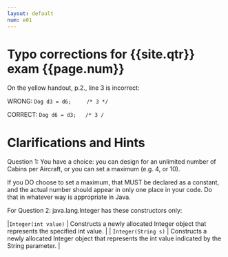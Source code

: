 ```yaml
---
layout: default
num: e01
---
```


# Typo corrections for {{site.qtr}} exam {{page.num}}

On the yellow handout, p.2., line 3 is incorrect:

WRONG: `Dog d3 = d6;     /* 3 */`

CORRECT: `Dog d6 = d3;   /* 3 /`

# Clarifications and Hints

Question 1: You have a choice: you can design for an unlimited number of Cabins per Aircraft, or 
you can set a maximum (e.g. 4, or 10).   

If you DO choose to set a maximum, that MUST be declared as a
constant, and the actual number should appear in only one place in your code.   Do that in whatever
way is appropriate in Java.

For Question 2: java.lang.Integer has these constructors only:

|`Integer(int value)` | Constructs a newly allocated Integer object that represents the specified int value. |
| `Integer(String s)` |  Constructs a newly allocated Integer object that represents the int value indicated by the String parameter. |

